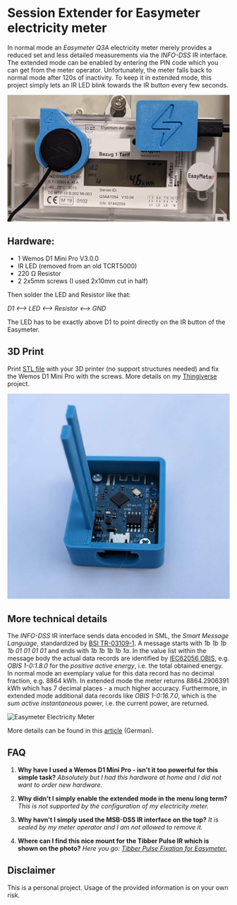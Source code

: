 # Session Extender for Easymeter electricity meter

In normal mode an _Easymeter Q3A_ electricity meter merely provides a reduced set and less detailed measurements via the _INFO-DSS_ IR interface.
The extended mode can be enabled by entering the PIN code which you can get from the meter operator.
Unfortunately, the meter falls back to normal mode after 120s of inactivity.
To keep it in extended mode, this project simply lets an IR LED blink towards the IR button every few seconds.

![Modded Easymeter Electricity Meter](EasymeterMods.png)

## Hardware:

- 1 Wemos D1 Mini Pro V3.0.0
- IR LED (removed from an old TCRT5000)
- 220 Ω Resistor
- 2 2x5mm screws (I used 2x10mm cut in half)

Then solder the LED and Resistor like that:

_D1 <--> LED <--> Resistor <--> GND_

The LED has to be exactly above D1 to point directly on the IR button of the Easymeter.

## 3D Print

Print [STL file](./PulseFixation.stl) with your 3D printer (no support structures needed) and fix the Wemos D1 Mini Pro with the screws. More details on my [Thingiverse](https://www.thingiverse.com/thing:6083115) project.

![3D Print with Wemos D1 Mini Pro](Hardware.png)

## More technical details

The _INFO-DSS_ IR interface sends data encoded in SML, the _Smart Message Language_, standardized by [BSI TR-03109-1](https://www.bsi.bund.de/SharedDocs/Downloads/DE/BSI/Publikationen/TechnischeRichtlinien/TR03109/TR-03109-1_Anlage_Feinspezifikation_Drahtgebundene_LMN-Schnittstelle_Teilb.pdf?__blob=publicationFile).
A message starts with _1b 1b 1b 1b 01 01 01 01_ and ends with _1b 1b 1b 1b 1a_.
In the value list within the message body the actual data records are identified by [IEC62056 OBIS](https://www.promotic.eu/en/pmdoc/Subsystems/Comm/PmDrivers/IEC62056_OBIS.htm), e.g. _OBIS 1-0:1.8.0_ for the _positive active energy_, i.e. the total obtained energy.
In normal mode an exemplary value for this data record has no decimal fraction, e.g. 8864 kWh.
In extended mode the meter returns 8864.2906391 kWh which has 7 decimal places - a much higher accuracy.
Furthermore, in extended mode additional data records like _OBIS 1-0:16.7.0_, which is the _sum active instantaneous_ power, i.e. the current power, are returned.

![Easymeter Electricity Meter](EasymeterQ3A.png)

More details can be found in this [article](https://medium.com/@mroeckl/höre-was-dein-stromzähler-dir-zu-sagen-hat-smart-message-language-de18556fc4b4) (German).

## FAQ

1. **Why have I used a Wemos D1 Mini Pro - isn't it too powerful for this simple task?** _Absolutely but I had this hardware at home and I did not want to order new hardware._

2. **Why didn't I simply enable the extended mode in the menu long term?** _This is not supported by the configuration of my electricity meter._

3. **Why havn't I simply used the MSB-DSS IR interface on the top?** _It is sealed by my meter operator and I am not allowed to remove it._

4. **Where can I find this nice mount for the Tibber Pulse IR which is shown on the photo?** _Here you go: [Tibber Pulse Fixation for Easymeter.](https://www.thingiverse.com/thing:6083117)_

## Disclaimer

This is a personal project. Usage of the provided information is on your own risk.
